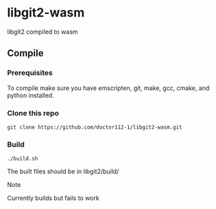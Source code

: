 # libgit2-wasm

libgit2 compiled to wasm

## Compile

### Prerequisites

To compile make sure you have emscripten, git, make, gcc, cmake, and python installed.

### Clone this repo

```
git clone https://github.com/doctor112-1/libgit2-wasm.git
```

### Build

```
./build.sh
```

The built files should be in libgit2/build/

> [!NOTE]
> Currently builds but fails to work
